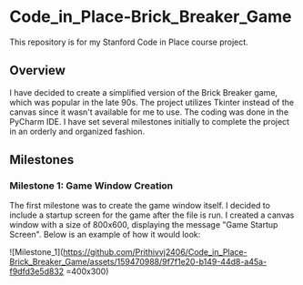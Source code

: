 # Code_in_Place-Brick_Breaker_Game

This repository is for my Stanford Code in Place course project.

## Overview

I have decided to create a simplified version of the Brick Breaker game, which was popular in the late 90s. The project utilizes Tkinter instead of the canvas since it wasn't available for me to use. The coding was done in the PyCharm IDE. I have set several milestones initially to complete the project in an orderly and organized fashion.

## Milestones

### Milestone 1: Game Window Creation

The first milestone was to create the game window itself. I decided to include a startup screen for the game after the file is run. I created a canvas window with a size of 800x600, displaying the message "Game Startup Screen". Below is an example of how it would look:

![Milestone_1](https://github.com/Prithivvj2406/Code_in_Place-Brick_Breaker_Game/assets/159470988/9f7f1e20-b149-44d8-a45a-f9dfd3e5d832 =400x300)
